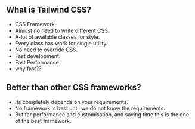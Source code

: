 
## What is Tailwind CSS?
- CSS Framework.
- Almost no need to write different CSS.
- A-lot of available classes for style.
- Every class has work for single utility.
- No need to override CSS.
- Fast development.
- Fast Performance.
- why fast??

## Better than other CSS frameworks?
- Its completely depends on your requirements.
- No framework is best until we do not know the requirements.
- But for performance and customisation, and saving time this is the one of the best framework.